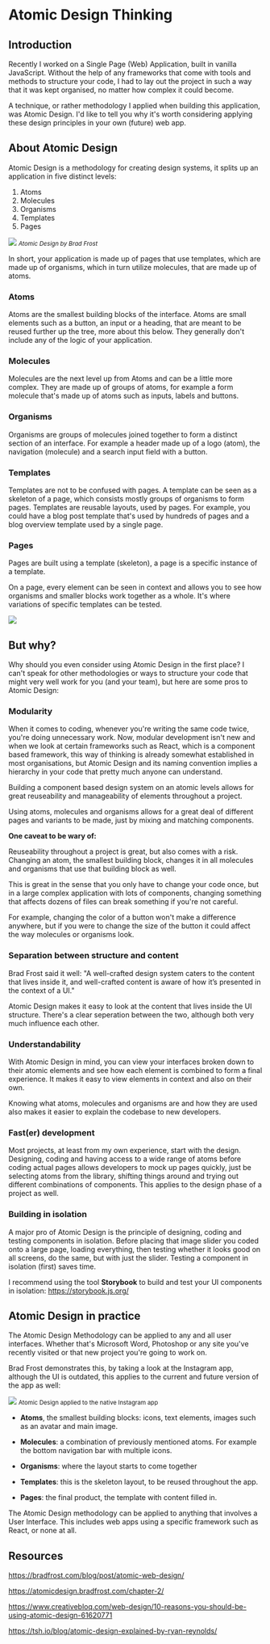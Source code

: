 # Atomic Design Thinking

## Introduction

Recently I worked on a Single Page (Web) Application, built in vanilla JavaScript. Without the help of any frameworks that come with tools and methods to structure your code, I had to lay out the project in such a way that it was kept organised, no matter how complex it could become.

A technique, or rather methodology I applied when building this application, was Atomic Design. I'd like to tell you why it's worth considering applying these design principles in your own (future) web app.

## About Atomic Design

Atomic Design is a methodology for creating design systems, it splits up an application in five distinct levels:

1. Atoms
2. Molecules
3. Organisms
4. Templates
5. Pages

![](images/atomic-design.png)
<small>_Atomic Design by Brad Frost_</small>

In short, your application is made up of pages that use templates, which are made up of organisms, which in turn utilize molecules, that are made up of atoms.

### Atoms

Atoms are the smallest building blocks of the interface. Atoms are small elements such as a button, an input or a heading, that are meant to be reused further up the tree, more about this below. They generally don't include any of the logic of your application.

### Molecules

Molecules are the next level up from Atoms and can be a little more complex. They are made up of groups of atoms, for example a form molecule that's made up of atoms such as inputs, labels and buttons.

### Organisms

Organisms are groups of molecules joined together to form a distinct section of an interface. For example a header made up of a logo (atom), the navigation (molecule) and a search input field with a button.

### Templates

Templates are not to be confused with pages. A template can be seen as a skeleton of a page, which consists mostly groups of organisms to form pages. Templates are reusable layouts, used by pages. For example, you could have a blog post template that's used by hundreds of pages and a blog overview template used by a single page.

### Pages

Pages are built using a template (skeleton), a page is a specific instance of a template.

On a page, every element can be seen in context and allows you to see how organisms and smaller blocks work together as a whole. It's where variations of specific templates can be tested.

![](images/atomic-design.gif)

## But why?

Why should you even consider using Atomic Design in the first place? I can't speak for other methodologies or ways to structure your code that might very well work for you (and your team), but here are some pros to Atomic Design:

### Modularity

When it comes to coding, whenever you're writing the same code twice, you're doing unnecessary work. Now, modular development isn't new and when we look at certain frameworks such as React, which is a component based framework, this way of thinking is already somewhat established in most organisations, but Atomic Design and its naming convention implies a hierarchy in your code that pretty much anyone can understand.

Building a component based design system on an atomic levels allows for great reuseability and manageability of elements throughout a project.

Using atoms, molecules and organisms allows for a great deal of different pages and variants to be made, just by mixing and matching components.

**One caveat to be wary of:**

Reuseability throughout a project is great, but also comes with a risk. Changing an atom, the smallest building block, changes it in all molecules and organisms that use that building block as well.

This is great in the sense that you only have to change your code once, but in a large complex application with lots of components, changing something that affects dozens of files can break something if you're not careful.

For example, changing the color of a button won't make a difference anywhere, but if you were to change the size of the button it could affect the way molecules or organisms look.

### Separation between structure and content

Brad Frost said it well: "A well-crafted design system caters to the content that lives inside it, and well-crafted content is aware of how it’s presented in the context of a UI."

Atomic Design makes it easy to look at the content that lives inside the UI structure. There's a clear seperation between the two, although both very much influence each other.

### Understandability

With Atomic Design in mind, you can view your interfaces broken down to their atomic elements and see how each element is combined to form a final experience. It makes it easy to view elements in context and also on their own.

Knowing what atoms, molecules and organisms are and how they are used also makes it easier to explain the codebase to new developers.

### Fast(er) development

Most projects, at least from my own experience, start with the design. Designing, coding and having access to a wide range of atoms before coding actual pages allows developers to mock up pages quickly, just be selecting atoms from the library, shifting things around and trying out different combinations of components. This applies to the design phase of a project as well.

### Building in isolation

A major pro of Atomic Design is the principle of designing, coding and testing components in isolation. Before placing that image slider you coded onto a large page, loading everything, then testing whether it looks good on all screens, do the same, but with just the slider. Testing a component in isolation (first) saves time.

I recommend using the tool **Storybook** to build and test your UI components in isolation: https://storybook.js.org/

## Atomic Design in practice

The Atomic Design Methodology can be applied to any and all user interfaces. Whether that's Microsoft Word, Photoshop or any site you've recently visited or that new project you're going to work on.

Brad Frost demonstrates this, by taking a look at the Instagram app, although the UI is outdated, this applies to the current and future version of the app as well:

![](images/instagram-atomic.png)
<small>Atomic Design applied to the native Instagram app</small>

- **Atoms**, the smallest building blocks: icons, text elements, images such as an avatar and main image.

- **Molecules**: a combination of previously mentioned atoms. For example the bottom navigation bar with multiple icons.

- **Organisms**: where the layout starts to come together

- **Templates**: this is the skeleton layout, to be reused throughout the app.

- **Pages**: the final product, the template with content filled in.

The Atomic Design methodology can be applied to anything that involves a User Interface. This includes web apps using a specific framework such as React, or none at all.

## Resources

https://bradfrost.com/blog/post/atomic-web-design/

https://atomicdesign.bradfrost.com/chapter-2/

https://www.creativebloq.com/web-design/10-reasons-you-should-be-using-atomic-design-61620771

https://tsh.io/blog/atomic-design-explained-by-ryan-reynolds/